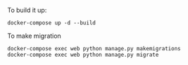 To build it up:

```
docker-compose up -d --build
```

To make migration

```
docker-compose exec web python manage.py makemigrations
docker-compose exec web python manage.py migrate
```
